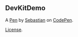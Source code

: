 DevKitDemo
----------


A [Pen](https://codepen.io/Sebastianbrunk/pen/PJjPrm) by [Sebastian](https://codepen.io/Sebastianbrunk) on [CodePen](https://codepen.io).

[License](https://codepen.io/Sebastianbrunk/pen/PJjPrm/license).